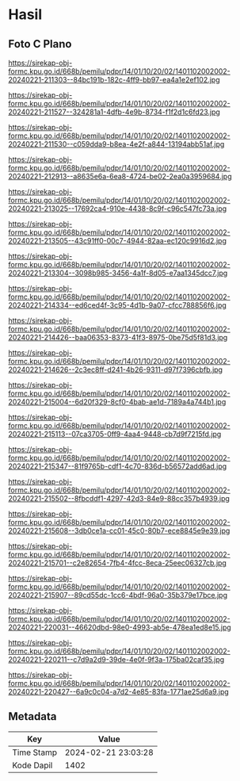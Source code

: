 # Hasil

## Foto C Plano

https://sirekap-obj-formc.kpu.go.id/668b/pemilu/pdpr/14/01/10/20/02/1401102002002-20240221-211303--84bc191b-182c-4ff9-bb97-ea4a1e2ef102.jpg

https://sirekap-obj-formc.kpu.go.id/668b/pemilu/pdpr/14/01/10/20/02/1401102002002-20240221-211527--324281a1-4dfb-4e9b-8734-f1f2d1c6fd23.jpg

https://sirekap-obj-formc.kpu.go.id/668b/pemilu/pdpr/14/01/10/20/02/1401102002002-20240221-211530--c059dda9-b8ea-4e2f-a844-13194abb51af.jpg

https://sirekap-obj-formc.kpu.go.id/668b/pemilu/pdpr/14/01/10/20/02/1401102002002-20240221-212913--a8635e6a-6ea8-4724-be02-2ea0a3959684.jpg

https://sirekap-obj-formc.kpu.go.id/668b/pemilu/pdpr/14/01/10/20/02/1401102002002-20240221-213025--17692ca4-910e-4438-8c9f-c96c547fc73a.jpg

https://sirekap-obj-formc.kpu.go.id/668b/pemilu/pdpr/14/01/10/20/02/1401102002002-20240221-213505--43c91ff0-00c7-4944-82aa-ec120c9916d2.jpg

https://sirekap-obj-formc.kpu.go.id/668b/pemilu/pdpr/14/01/10/20/02/1401102002002-20240221-213304--3098b985-3456-4a1f-8d05-e7aa1345dcc7.jpg

https://sirekap-obj-formc.kpu.go.id/668b/pemilu/pdpr/14/01/10/20/02/1401102002002-20240221-214334--ed6ced4f-3c95-4d1b-9a07-cfcc788856f6.jpg

https://sirekap-obj-formc.kpu.go.id/668b/pemilu/pdpr/14/01/10/20/02/1401102002002-20240221-214426--baa06353-8373-41f3-8975-0be75d5f81d3.jpg

https://sirekap-obj-formc.kpu.go.id/668b/pemilu/pdpr/14/01/10/20/02/1401102002002-20240221-214626--2c3ec8ff-d241-4b26-9311-d97f7396cbfb.jpg

https://sirekap-obj-formc.kpu.go.id/668b/pemilu/pdpr/14/01/10/20/02/1401102002002-20240221-215004--6d20f329-8cf0-4bab-ae1d-7189a4a744b1.jpg

https://sirekap-obj-formc.kpu.go.id/668b/pemilu/pdpr/14/01/10/20/02/1401102002002-20240221-215113--07ca3705-0ff9-4aa4-9448-cb7d9f7215fd.jpg

https://sirekap-obj-formc.kpu.go.id/668b/pemilu/pdpr/14/01/10/20/02/1401102002002-20240221-215347--81f9765b-cdf1-4c70-836d-b56572add6ad.jpg

https://sirekap-obj-formc.kpu.go.id/668b/pemilu/pdpr/14/01/10/20/02/1401102002002-20240221-215502--8fbcddf1-4297-42d3-84e9-88cc357b4939.jpg

https://sirekap-obj-formc.kpu.go.id/668b/pemilu/pdpr/14/01/10/20/02/1401102002002-20240221-215608--3db0ce1a-cc01-45c0-80b7-ece8845e9e39.jpg

https://sirekap-obj-formc.kpu.go.id/668b/pemilu/pdpr/14/01/10/20/02/1401102002002-20240221-215701--c2e82654-7fb4-4fcc-8eca-25eec06327cb.jpg

https://sirekap-obj-formc.kpu.go.id/668b/pemilu/pdpr/14/01/10/20/02/1401102002002-20240221-215907--89cd55dc-1cc6-4bdf-96a0-35b379e17bce.jpg

https://sirekap-obj-formc.kpu.go.id/668b/pemilu/pdpr/14/01/10/20/02/1401102002002-20240221-220031--46620dbd-98e0-4993-ab5e-478ea1ed8e15.jpg

https://sirekap-obj-formc.kpu.go.id/668b/pemilu/pdpr/14/01/10/20/02/1401102002002-20240221-220211--c7d9a2d9-39de-4e0f-9f3a-175ba02caf35.jpg

https://sirekap-obj-formc.kpu.go.id/668b/pemilu/pdpr/14/01/10/20/02/1401102002002-20240221-220427--6a9c0c04-a7d2-4e85-83fa-1771ae25d6a9.jpg


## Metadata

| Key        | Value               |
| ---------- | ------------------- |
| Time Stamp | 2024-02-21 23:03:28 |
| Kode Dapil | 1402                |



